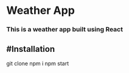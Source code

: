 # Weather App

### This is a weather app built using React

#Installation
---
git clone
npm i
npm start

